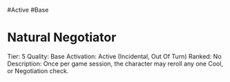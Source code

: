 #Active 
#Base 
# Natural Negotiator
Tier: 5
Quality: Base
Activation: Active (Incidental, Out Of Turn)
Ranked: No
Description: Once per game session, the character may reroll any one Cool, or Negotiation check.